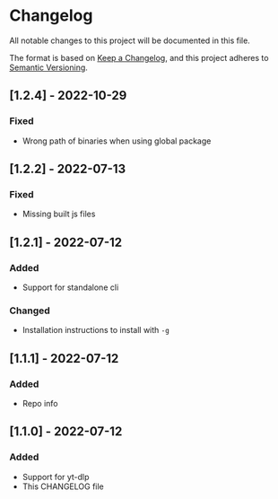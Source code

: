 # Changelog
All notable changes to this project will be documented in this file.

The format is based on [Keep a Changelog](https://keepachangelog.com/en/1.0.0/),
and this project adheres to [Semantic Versioning](https://semver.org/spec/v2.0.0.html).

## [1.2.4] - 2022-10-29
### Fixed
- Wrong path of binaries when using global package

## [1.2.2] - 2022-07-13
### Fixed
- Missing built js files

## [1.2.1] - 2022-07-12
### Added
- Support for standalone cli

### Changed
- Installation instructions to install with `-g`

## [1.1.1] - 2022-07-12
### Added
- Repo info

## [1.1.0] - 2022-07-12
### Added
- Support for yt-dlp
- This CHANGELOG file

